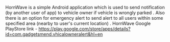 HornWave is a simple Android application which is used to send notification (by another user of app) to vehicle owner if vehicle is wrongly parked . Also there is an option for emergency alert to send alert to all users within some specified area (nearby to user's current location) . 
HornWave Google PlayStore link - https://play.google.com/store/apps/details?id=com.gadgetsmend.vhicalowneralert&hl=en
